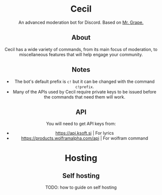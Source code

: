 <div align="center">
	<h1>Cecil</h1>
	<p>An advanced moderation bot for Discord. Based on <a href="https://github.com/kinglalu/Mr.Grape">Mr. Grape.</a><p>
<!-- The Discord server isn't ready yet. --!>
<!-- <p><a href="https://discord.gg/NSGmteyrmg" align="center">
<img alt="Discord" src="https://img.shields.io/discord/837596157256925184">
</a></p>
</div> --!>


## About

Cecil has a wide variety of commands, from its main focus of moderation, to miscellaneous features that will help engage your community.

## Notes
* The bot's default prefix is `c!` but it can be changed with the command `c!prefix`.
* Many of the APIs used by Cecil require private keys to be issued before the commands that need them will work.

## API

You will need to get API keys from:

* https://api.ksoft.si | For lyrics
* https://products.wolframalpha.com/api | For wolfram command

# Hosting

## Self hosting

TODO: how to guide on self hosting

